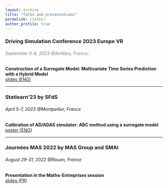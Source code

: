 ```yaml
---
layout: archive
title: "Talks and presentations"
permalink: /talks/
author_profile: true
---
```


### Driving Simulation Conference 2023 Europe VR
###### <span style="color:grey">September 6-8, 2023 @Antibes, France</span>.
**Construction of a Surrogate Model: Multivariate Time Series Prediction with a Hybrid Model**  
[slides (ENG)](../files/slides_dsc_2023.pdf)

***

### Statlearn'23 by SFdS
###### April 5-7, 2023 @Montpellier, France
**Calibration of AD/ADAS simulator: ABC method using a surrogate model**  
[poster (ENG)](../files/poster_statlearn.pdf)

---

### Journées MAS 2022 by MAS Group and SMAI
###### August 29-31, 2022 @Rouen, France
**Presentation in the Maths-Entreprises session**  
[slides (FR)](../files/slides_mas_2022.pdf)
